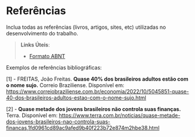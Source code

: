 # Referências

Inclua todas as referências (livros, artigos, sites, etc) utilizadas no desenvolvimento do trabalho.

> **Links Úteis**:
> - [Formato ABNT](https://www.normastecnicas.com/referencias/)

Exemplos de referências bibliográficas:

[1] - FREITAS, João Freitas. **Quase 40% dos brasileiros adultos estão com o nome sujo.** Correio Braziliense. Disponível em: https://www.correiobraziliense.com.br/economia/2022/10/5045851-quase-40-dos-brasileiros-adultos-estao-com-o-nome-sujo.html

[2] - **Quase metade dos jovens brasileiros não controla suas finanças.** Terra. Disponível em: https://www.terra.com.br/noticias/quase-metade-dos-jovens-brasileiros-nao-controla-suas-financas,1fd0961cd89ac9afed9b40f223b72e874m2hbe38.html
 
